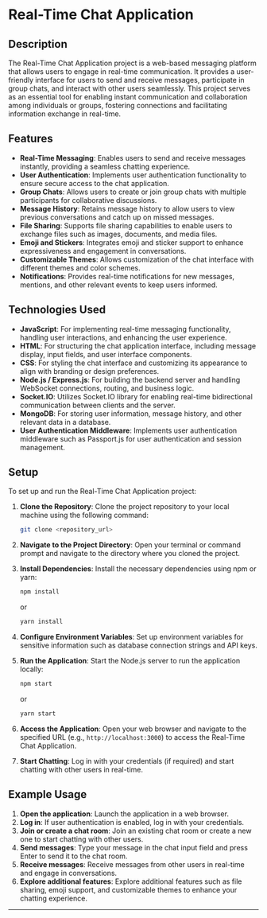 # Real-Time Chat Application

## Description

The Real-Time Chat Application project is a web-based messaging platform that allows users to engage in real-time communication. It provides a user-friendly interface for users to send and receive messages, participate in group chats, and interact with other users seamlessly. This project serves as an essential tool for enabling instant communication and collaboration among individuals or groups, fostering connections and facilitating information exchange in real-time.

## Features

- **Real-Time Messaging**: Enables users to send and receive messages instantly, providing a seamless chatting experience.
- **User Authentication**: Implements user authentication functionality to ensure secure access to the chat application.
- **Group Chats**: Allows users to create or join group chats with multiple participants for collaborative discussions.
- **Message History**: Retains message history to allow users to view previous conversations and catch up on missed messages.
- **File Sharing**: Supports file sharing capabilities to enable users to exchange files such as images, documents, and media files.
- **Emoji and Stickers**: Integrates emoji and sticker support to enhance expressiveness and engagement in conversations.
- **Customizable Themes**: Allows customization of the chat interface with different themes and color schemes.
- **Notifications**: Provides real-time notifications for new messages, mentions, and other relevant events to keep users informed.

## Technologies Used

- **JavaScript**: For implementing real-time messaging functionality, handling user interactions, and enhancing the user experience.
- **HTML**: For structuring the chat application interface, including message display, input fields, and user interface components.
- **CSS**: For styling the chat interface and customizing its appearance to align with branding or design preferences.
- **Node.js / Express.js**: For building the backend server and handling WebSocket connections, routing, and business logic.
- **Socket.IO**: Utilizes Socket.IO library for enabling real-time bidirectional communication between clients and the server.
- **MongoDB**: For storing user information, message history, and other relevant data in a database.
- **User Authentication Middleware**: Implements user authentication middleware such as Passport.js for user authentication and session management.

## Setup

To set up and run the Real-Time Chat Application project:

1. **Clone the Repository**: Clone the project repository to your local machine using the following command:

   ```bash
   git clone <repository_url>
   ```

2. **Navigate to the Project Directory**: Open your terminal or command prompt and navigate to the directory where you cloned the project.

3. **Install Dependencies**: Install the necessary dependencies using npm or yarn:

   ```bash
   npm install
   ```

   or

   ```bash
   yarn install
   ```

4. **Configure Environment Variables**: Set up environment variables for sensitive information such as database connection strings and API keys.

5. **Run the Application**: Start the Node.js server to run the application locally:

   ```bash
   npm start
   ```

   or

   ```bash
   yarn start
   ```

6. **Access the Application**: Open your web browser and navigate to the specified URL (e.g., `http://localhost:3000`) to access the Real-Time Chat Application.

7. **Start Chatting**: Log in with your credentials (if required) and start chatting with other users in real-time.

## Example Usage

1. **Open the application**: Launch the application in a web browser.
2. **Log in**: If user authentication is enabled, log in with your credentials.
3. **Join or create a chat room**: Join an existing chat room or create a new one to start chatting with other users.
4. **Send messages**: Type your message in the chat input field and press Enter to send it to the chat room.
5. **Receive messages**: Receive messages from other users in real-time and engage in conversations.
6. **Explore additional features**: Explore additional features such as file sharing, emoji support, and customizable themes to enhance your chatting experience.

---